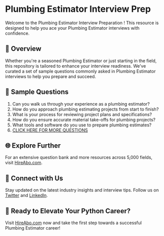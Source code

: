 # Plumbing Estimator Interview Prep

Welcome to the Plumbing Estimator Interview Preparation ! This resource is designed to help you ace your Plumbing Estimator interviews with confidence.

## 🚀 Overview

Whether you're a seasoned Plumbing Estimator or just starting in the field, this repository is tailored to enhance your interview readiness. We've curated a set of sample questions commonly asked in Plumbing Estimator interviews to help you prepare and succeed.

## 📝 Sample Questions

1. Can you walk us through your experience as a plumbing estimator?
2. How do you approach plumbing estimating projects from start to finish?
3. What is your process for reviewing project plans and specifications?
4. How do you ensure accurate material take-offs for plumbing projects?
5. What tools and software do you use to prepare plumbing estimates?
6. [CLICK HERE FOR MORE QUESTIONS](https://hireabo.com/job/12_0_9/Plumbing%20Estimator)

## 🌐 Explore Further

For an extensive question bank and more resources across 5,000 fields, visit [HireAbo.com](https://www.hireabo.com).

## 📱 Connect with Us

Stay updated on the latest industry insights and interview tips. Follow us on [Twitter](https://twitter.com/hireabo) and [LinkedIn](https://www.linkedin.com/in/hire-abo-3609972a8/).

## 🚀 Ready to Elevate Your Python Career?

Visit [HireAbo.com](https://www.hireabo.com) now and take the first step towards a successful Plumbing Estimator career!